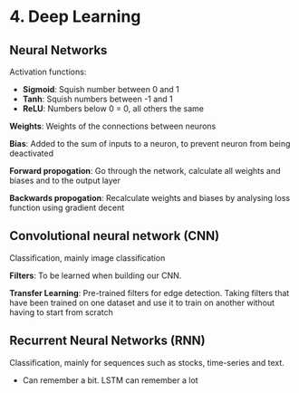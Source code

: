 # 4. Deep Learning
## Neural Networks
Activation functions:
* **Sigmoid**: Squish number between 0 and 1
* **Tanh**: Squish numbers between -1 and 1
* **ReLU**: Numbers below 0 = 0, all others the same

**Weights**: Weights of the connections between neurons

**Bias**: Added to the sum of inputs to a neuron, to prevent neuron from being deactivated

**Forward propogation**: Go through the network, calculate all weights and biases and to the output layer

**Backwards propogation**: Recalculate weights and biases by analysing loss function using gradient decent 

## Convolutional neural network (CNN)
Classification, mainly image classification

**Filters**: To be learned when building our CNN. 

**Transfer Learning**: Pre-trained filters for edge detection. Taking filters that have been trained on one dataset and use it to train on another without having to start from scratch

## Recurrent Neural Networks (RNN)
Classification, mainly for sequences such as stocks, time-series and text.
* Can remember a bit. LSTM can remember a lot